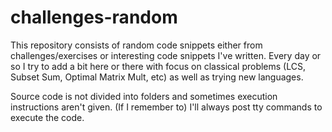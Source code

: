# challenges-random

This repository consists of random code snippets either from challenges/exercises or interesting code snippets I've written. Every day or so I try to add a bit here or there with focus on classical problems (LCS, Subset Sum, Optimal Matrix Mult, etc) as well as trying new languages.

Source code is not divided into folders and sometimes execution instructions aren't given. (If I remember to) I'll always post tty commands to execute the code.
